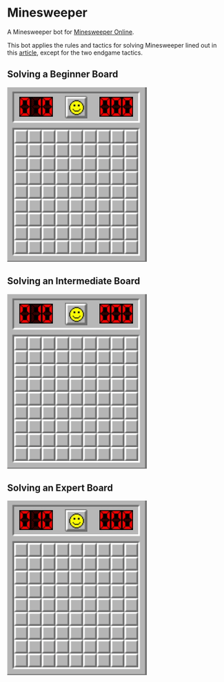 # Minesweeper
A Minesweeper bot for [Minesweeper Online](http://minesweeperonline.com).

This bot applies the rules and tactics for solving Minesweeper lined out in this [article](https://luckytoilet.wordpress.com/2012/12/23/2125/), except for the two endgame tactics.

## Solving a Beginner Board
![](gifs/beginner.gif)

## Solving an Intermediate Board
![](gifs/beginner.gif)

## Solving an Expert Board
![](gifs/beginner.gif)

